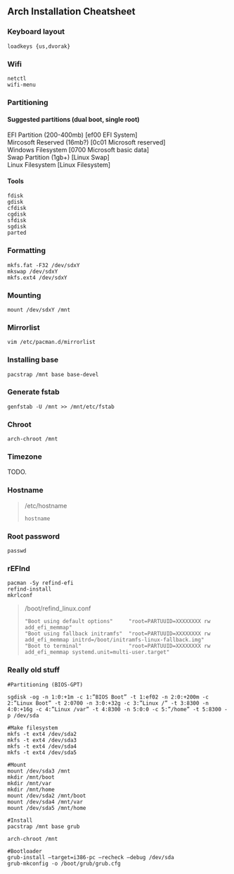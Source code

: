 ## Arch Installation Cheatsheet ##

### Keyboard layout ###

```
loadkeys {us,dvorak}
```


### Wifi ###

```
netctl  
wifi-menu
```


### Partitioning ###

#### Suggested partitions (dual boot, single root) ####

EFI Partition (200-400mb) [ef00 EFI System]  
Mircosoft Reserved (16mb?) [0c01 Microsoft reserved]  
Windows Filesystem [0700 Microsoft basic data]  
Swap Partition (1gb+) [Linux Swap]  
Linux Filesystem [Linux Filesystem]


#### Tools ####

```
fdisk  
gdisk  
cfdisk  
cgdisk  
sfdisk  
sgdisk  
parted
```


### Formatting ###

```
mkfs.fat -F32 /dev/sdxY  
mkswap /dev/sdxY  
mkfs.ext4 /dev/sdxY
```

### Mounting ###

```
mount /dev/sdxY /mnt
```

### Mirrorlist ###

```
vim /etc/pacman.d/mirrorlist
```

### Installing base ###

```
pacstrap /mnt base base-devel
```

### Generate fstab ###

```
genfstab -U /mnt >> /mnt/etc/fstab
```

### Chroot ###

```
arch-chroot /mnt
```


### Timezone ###


TODO.


### Hostname ###

> /etc/hostname
> ```
> hostname
> ```


### Root password ###

```
passwd
```

### rEFInd ###

```
pacman -Sy refind-efi  
refind-install
mkrlconf
```

>/boot/refind_linux.conf
>```
>"Boot using default options"     "root=PARTUUID=XXXXXXXX rw add_efi_memmap"
>"Boot using fallback initramfs"  "root=PARTUUID=XXXXXXXX rw add_efi_memmap initrd=/boot/initramfs-linux-fallback.img"
>"Boot to terminal"               "root=PARTUUID=XXXXXXXX rw add_efi_memmap systemd.unit=multi-user.target"
>```


### Really old stuff ###

```
#Partitioning (BIOS-GPT)

sgdisk -og -n 1:0:+1m -c 1:”BIOS Boot” -t 1:ef02 -n 2:0:+200m -c 2:”Linux Boot” -t 2:0700 -n 3:0:+32g -c 3:”Linux /” -t 3:8300 -n 4:0:+16g -c 4:”Linux /var” -t 4:8300 -n 5:0:0 -c 5:”/home” -t 5:8300 -p /dev/sda

#Make filesystem
mkfs -t ext4 /dev/sda2
mkfs -t ext4 /dev/sda3
mkfs -t ext4 /dev/sda4
mkfs -t ext4 /dev/sda5

#Mount
mount /dev/sda3 /mnt
mkdir /mnt/boot
mkdir /mnt/var
mkdir /mnt/home
mount /dev/sda2 /mnt/boot
mount /dev/sda4 /mnt/var
mount /dev/sda5 /mnt/home

#Install
pacstrap /mnt base grub

arch-chroot /mnt

#Bootloader
grub-install –target=i386-pc –recheck –debug /dev/sda
grub-mkconfig -o /boot/grub/grub.cfg
```
